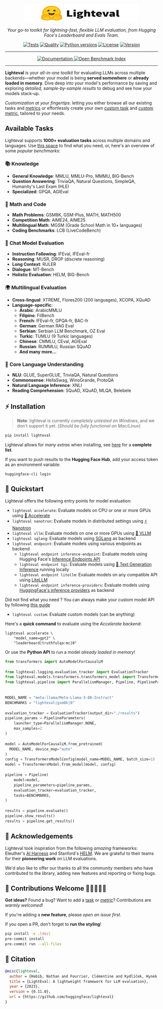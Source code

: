 <p align="center">
  <br/>
    <img alt="lighteval library logo" src="./assets/lighteval-doc.svg" width="376" height="59" style="max-width: 100%;">
  <br/>
</p>


<p align="center">
    <i>Your go-to toolkit for lightning-fast, flexible LLM evaluation, from Hugging Face's Leaderboard and Evals Team.</i>
</p>

<div align="center">

[![Tests](https://github.com/huggingface/lighteval/actions/workflows/tests.yaml/badge.svg?branch=main)](https://github.com/huggingface/lighteval/actions/workflows/tests.yaml?query=branch%3Amain)
[![Quality](https://github.com/huggingface/lighteval/actions/workflows/quality.yaml/badge.svg?branch=main)](https://github.com/huggingface/lighteval/actions/workflows/quality.yaml?query=branch%3Amain)
[![Python versions](https://img.shields.io/pypi/pyversions/lighteval)](https://www.python.org/downloads/)
[![License](https://img.shields.io/badge/License-MIT-green.svg)](https://github.com/huggingface/lighteval/blob/main/LICENSE)
[![Version](https://img.shields.io/pypi/v/lighteval)](https://pypi.org/project/lighteval/)

</div>

---

<p align="center">
  <a href="https://huggingface.co/docs/lighteval/main/en/index" target="_blank">
    <img alt="Documentation" src="https://img.shields.io/badge/Documentation-4F4F4F?style=for-the-badge&logo=readthedocs&logoColor=white" />
  </a>
  <a href="https://huggingface.co/spaces/SaylorTwift/benchmark_finder" target="_blank">
    <img alt="Open Benchmark Index" src="https://img.shields.io/badge/Open%20Benchmark%20Index-4F4F4F?style=for-the-badge&logo=huggingface&logoColor=white" />
  </a>
</p>

---

**Lighteval** is your *all-in-one toolkit* for evaluating LLMs across multiple
backends—whether your model is being **served somewhere** or **already loaded in memory**.
Dive deep into your model's performance by saving and exploring *detailed,
sample-by-sample results* to debug and see how your models stack-up.

*Customization at your fingertips*: letting you either browse all our existing tasks and [metrics](https://huggingface.co/docs/lighteval/metric-list) or effortlessly create your own [custom task](https://huggingface.co/docs/lighteval/adding-a-custom-task) and [custom metric](https://huggingface.co/docs/lighteval/adding-a-new-metric), tailored to your needs.


## Available Tasks

Lighteval supports **1000+ evaluation tasks** across multiple domains and
languages. Use [this
space](https://huggingface.co/spaces/SaylorTwift/benchmark_finder) to find what
you need, or, here's an overview of some *popular benchmarks*:


### 📚 **Knowledge**
- **General Knowledge**: MMLU, MMLU-Pro, MMMU, BIG-Bench
- **Question Answering**: TriviaQA, Natural Questions, SimpleQA, Humanity's Last Exam (HLE)
- **Specialized**: GPQA, AGIEval

### 🧮 **Math and Code**
- **Math Problems**: GSM8K, GSM-Plus, MATH, MATH500
- **Competition Math**: AIME24, AIME25
- **Multilingual Math**: MGSM (Grade School Math in 10+ languages)
- **Coding Benchmarks**: LCB (LiveCodeBench)

### 🎯 **Chat Model Evaluation**
- **Instruction Following**: IFEval, IFEval-fr
- **Reasoning**: MUSR, DROP (discrete reasoning)
- **Long Context**: RULER
- **Dialogue**: MT-Bench
- **Holistic Evaluation**: HELM, BIG-Bench

### 🌍 **Multilingual Evaluation**
- **Cross-lingual**: XTREME, Flores200 (200 languages), XCOPA, XQuAD
- **Language-specific**:
  - **Arabic**: ArabicMMLU
  - **Filipino**: FilBench
  - **French**: IFEval-fr, GPQA-fr, BAC-fr
  - **German**: German RAG Eval
  - **Serbian**: Serbian LLM Benchmark, OZ Eval
  - **Turkic**: TUMLU (9 Turkic languages)
  - **Chinese**: CMMLU, CEval, AGIEval
  - **Russian**: RUMMLU, Russian SQuAD
  - **And many more...**

### 🧠 **Core Language Understanding**
- **NLU**: GLUE, SuperGLUE, TriviaQA, Natural Questions
- **Commonsense**: HellaSwag, WinoGrande, ProtoQA
- **Natural Language Inference**: XNLI
- **Reading Comprehension**: SQuAD, XQuAD, MLQA, Belebele


## ⚡️ Installation

> **Note**: lighteval is currently *completely untested on Windows*, and we don't support it yet. (*Should be fully functional on Mac/Linux*)

```bash
pip install lighteval
```

Lighteval allows for *many extras* when installing, see [here](https://huggingface.co/docs/lighteval/installation) for a **complete list**.

If you want to push results to the **Hugging Face Hub**, add your access token as
an environment variable:

```shell
huggingface-cli login
```

## 🚀 Quickstart

Lighteval offers the following entry points for model evaluation:

- `lighteval accelerate`: Evaluate models on CPU or one or more GPUs using [🤗
  Accelerate](https://github.com/huggingface/accelerate)
- `lighteval nanotron`: Evaluate models in distributed settings using [⚡️
  Nanotron](https://github.com/huggingface/nanotron)
- `lighteval vllm`: Evaluate models on one or more GPUs using [🚀
  VLLM](https://github.com/vllm-project/vllm)
- `lighteval sglang`: Evaluate models using [SGLang](https://github.com/sgl-project/sglang) as backend
- `lighteval endpoint`: Evaluate models using various endpoints as backend
  - `lighteval endpoint inference-endpoint`: Evaluate models using Hugging Face's [Inference Endpoints API](https://huggingface.co/inference-endpoints/dedicated)
  - `lighteval endpoint tgi`: Evaluate models using [🔗 Text Generation Inference](https://huggingface.co/docs/text-generation-inference/en/index) running locally
  - `lighteval endpoint litellm`: Evaluate models on any compatible API using [LiteLLM](https://www.litellm.ai/)
  - `lighteval endpoint inference-providers`: Evaluate models using [HuggingFace's inference providers](https://huggingface.co/docs/inference-providers/en/index) as backend

Did not find what you need ? You can always make your custom model API by following [this guide](https://huggingface.co/docs/lighteval/main/en/evaluating-a-custom-model)
- `lighteval custom`: Evaluate custom models (can be anything)

Here's a **quick command** to evaluate using the *Accelerate backend*:

```shell
lighteval accelerate \
    "model_name=gpt2" \
    "leaderboard|truthfulqa:mc|0"
```

Or use the **Python API** to run a model *already loaded in memory*!

```python
from transformers import AutoModelForCausalLM

from lighteval.logging.evaluation_tracker import EvaluationTracker
from lighteval.models.transformers.transformers_model import TransformersModel, TransformersModelConfig
from lighteval.pipeline import ParallelismManager, Pipeline, PipelineParameters


MODEL_NAME = "meta-llama/Meta-Llama-3-8B-Instruct"
BENCHMARKS = "lighteval|gsm8k|0"

evaluation_tracker = EvaluationTracker(output_dir="./results")
pipeline_params = PipelineParameters(
    launcher_type=ParallelismManager.NONE,
    max_samples=2
)

model = AutoModelForCausalLM.from_pretrained(
  MODEL_NAME, device_map="auto"
)
config = TransformersModelConfig(model_name=MODEL_NAME, batch_size=1)
model = TransformersModel.from_model(model, config)

pipeline = Pipeline(
    model=model,
    pipeline_parameters=pipeline_params,
    evaluation_tracker=evaluation_tracker,
    tasks=BENCHMARKS,
)

results = pipeline.evaluate()
pipeline.show_results()
results = pipeline.get_results()
```

## 🙏 Acknowledgements

Lighteval took inspiration from the following *amazing* frameworks: Eleuther's [AI Harness](https://github.com/EleutherAI/lm-evaluation-harness) and Stanford's
[HELM](https://crfm.stanford.edu/helm/latest/). We are grateful to their teams for their **pioneering work** on LLM evaluations.

We'd also like to offer our thanks to all the community members who have contributed to the library, adding new features and reporting or fixing bugs.

## 🌟 Contributions Welcome 💙💚💛💜🧡

**Got ideas?** Found a bug? Want to add a
[task](https://huggingface.co/docs/lighteval/adding-a-custom-task) or
[metric](https://huggingface.co/docs/lighteval/adding-a-new-metric)?
Contributions are *warmly welcomed*!

If you're adding a **new feature**, please *open an issue first*.

If you open a PR, don't forget to **run the styling**!

```bash
pip install -e .[dev]
pre-commit install
pre-commit run --all-files
```
## 📜 Citation

```bibtex
@misc{lighteval,
  author = {Habib, Nathan and Fourrier, Clémentine and Kydlíček, Hynek and Wolf, Thomas and Tunstall, Lewis},
  title = {LightEval: A lightweight framework for LLM evaluation},
  year = {2023},
  version = {0.11.0},
  url = {https://github.com/huggingface/lighteval}
}
```
